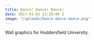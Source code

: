 ```yaml
---
title: Dance! Dance! Dance!
date: 2017-01-03 13:39:00 Z
image: "/uploads/Dance-dance-dance.png"
---
```


Wall graphics for Huddersfield University.